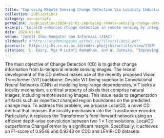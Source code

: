 ```yaml
---
title: "Improving Remote Sensing Change Detection Via Locality Induction on Feed-forward Vision Transformer"
collection: publications
category: manuscripts
permalink: /publication/2024-02-01-improving-remote-sensing-change-detection-via-locality-induction-on-feed-forward-vision-transformer
excerpt: 'LocalCD enhances change detection in remote sensing by integrating locality mechanisms into Vision Transformers through depth-wise convolutions, achieving superior F1-scores of 0.9548 (CDD) and 0.9243 (LEVIR-CD) while reducing segmentation artifacts.'
date: 2024-02-01
venue: 'Jurnal Ilmu Komputer dan Informasi (JIKI)'
slidesurl: #'http://academicpages.github.io/files/slides2.pdf'
paperurl: 'https://jiki.cs.ui.ac.id/index.php/jiki/article/view/1188'
citation: 'L. Fazry, Mgs M Luthfi Ramadhan, and W. Jatmiko, “Improving Remote Sensing Change Detection Via Locality Induction on Feed-forward Vision Transformer”, Jurnal Ilmu Komputer dan Informasi, vol. 17, no. 1, pp. 37–48, Feb. 2024.'
---
```


The main objective of Change Detection (CD) is to gather change information from bi-temporal remote sensing images. The recent development of the CD method makes use of the recently proposed Vision Transformer (ViT) backbone. Despite ViT being superior to Convolutional Neural Networks (CNN) at modeling long-range dependencies, ViT lacks a locality mechanism, a critical property of pixels that comprise natural images, including remote sensing images. This issue leads to segmentation artifacts such as imperfect changed region boundaries on the predicted change map. To address this problem, we propose LocalCD, a novel CD method that imposes the locality mechanism into the Transformer encoder. Particularly, it replaces the Transformer's feed-forward network using an efficient depth-wise convolution between two $1 \times 1$ convolutions. LocalCD outperforms ChangeFormer by a significant margin. Specifically, it achieves an F1-score of 0.9548 and 0.9243 on CDD and LEVIR-CD datasets.